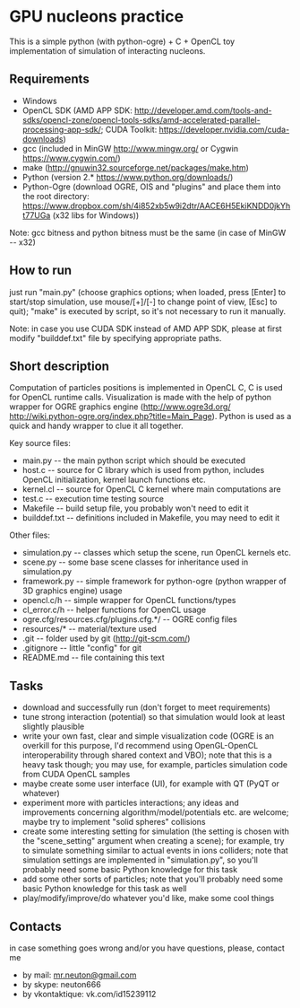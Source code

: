 GPU nucleons practice
======================
This is a simple python (with python-ogre) + C + OpenCL toy implementation of simulation of interacting nucleons.

Requirements
--------------
- Windows
- OpenCL SDK (AMD APP SDK: http://developer.amd.com/tools-and-sdks/opencl-zone/opencl-tools-sdks/amd-accelerated-parallel-processing-app-sdk/; CUDA Toolkit: https://developer.nvidia.com/cuda-downloads)
- gcc (included in MinGW http://www.mingw.org/ or Cygwin https://www.cygwin.com/)
- make (http://gnuwin32.sourceforge.net/packages/make.htm)
- Python (version 2.* https://www.python.org/downloads/)
- Python-Ogre (download OGRE, OIS and "plugins" and place them into the root directory:
https://www.dropbox.com/sh/4i852xb5w9i2dtr/AACE6H5EkiKNDD0jkYht77UGa (x32 libs for Windows))

Note: gcc bitness and python bitness must be the same (in case of MinGW -- x32)

How to run
--------------
just run "main.py" (choose graphics options; when loaded, press [Enter] to start/stop simulation, use mouse/[+]/[-] to change point of view, [Esc] to quit);
"make" is executed by script, so it's not necessary to run it manually.

Note: in case you use CUDA SDK instead of AMD APP SDK, please at first modify "builddef.txt" file by specifying appropriate paths.


Short description
--------------
Computation of particles positions is implemented in OpenCL C, C is used for OpenCL runtime calls.
Visualization is made with the help of python wrapper for OGRE graphics engine (http://www.ogre3d.org/ http://wiki.python-ogre.org/index.php?title=Main_Page).
Python is used as a quick and handy wrapper to clue it all together.

Key source files:
- main.py -- the main python script which should be executed
- host.c -- source for C library which is used from python, includes OpenCL initialization, kernel launch functions etc.
- kernel.cl -- source for OpenCL C kernel where main computations are
- test.c -- execution time testing source
- Makefile -- build setup file, you probably won't need to edit it
- builddef.txt -- definitions included in Makefile, you may need to edit it

Other files:
- simulation.py -- classes which setup the scene, run OpenCL kernels etc.
- scene.py -- some base scene classes for inheritance used in simulation.py
- framework.py -- simple framework for python-ogre (python wrapper of 3D graphics engine) usage
- opencl.c/h -- simple wrapper for OpenCL functions/types
- cl_error.c/h -- helper functions for OpenCL usage
- ogre.cfg/resources.cfg/plugins.cfg.*/ -- OGRE config files
- resources/* -- material/texture used
- .git -- folder used by git (http://git-scm.com/)
- .gitignore -- little "config" for git
- README.md -- file containing this text

Tasks
--------------
- download and successfully run (don't forget to meet requirements)
- tune strong interaction (potential) so that simulation would look at least slightly plausible
- write your own fast, clear and simple visualization code (OGRE is an overkill for this purpose, I'd recommend using OpenGL-OpenCL interoperability through shared context and VBO); note that this is a heavy task though; you may use, for example, particles simulation code from CUDA OpenCL samples
- maybe create some user interface (UI), for example with QT (PyQT or whatever)
- experiment more with particles interactions; any ideas and improvements concerning algorithm/model/potentials etc. are welcome; maybe try to implement "solid spheres" collisions
- create some interesting setting for simulation (the setting is chosen with the "scene_setting" argument when creating a scene); for example, try to simulate something similar to actual events in ions colliders; note that simulation settings are implemented in "simulation.py", so you'll probably need some basic Python knowledge for this task
- add some other sorts of particles; note that you'll probably need some basic Python knowledge for this task as well
- play/modify/improve/do whatever you'd like, make some cool things

Contacts
--------------
in case something goes wrong and/or you have questions, please, contact me
- by mail: mr.neuton@gmail.com
- by skype: neuton666
- by vkontaktique: vk.com/id15239112
